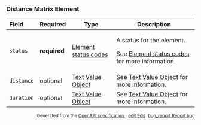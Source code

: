 <!--- This is a generated file, do not edit! -->
<!--- [START maps_http_schema_distancematrixelement] -->
<h3 class="schema-object" id="DistanceMatrixElement">Distance Matrix Element</h3>

| Field      | Required     | Type                                                                        | Description                                                                                                                                                              |
| :--------- | ------------ | --------------------------------------------------------------------------- | ------------------------------------------------------------------------------------------------------------------------------------------------------------------------ |
| `status`   | **required** | [Element status codes](#DistanceMatrixElementStatus "Element status codes") | <div class="ref-property-description"><p>A status for the element.</p><p>See <a href="#DistanceMatrixElementStatus">Element status codes</a> for more information.</div> |
| `distance` | optional     | [Text Value Object](#TextValueObject "Text Value Object")                   | See [Text Value Object](#TextValueObject "Text Value Object") for more information.                                                                                      |
| `duration` | optional     | [Text Value Object](#TextValueObject "Text Value Object")                   | See [Text Value Object](#TextValueObject "Text Value Object") for more information.                                                                                      |

<p style="text-align: right; font-size: smaller;">Generated from the <a class="gc-analytics-event" data-category="GMP" data-label="openapi-github" href="https://github.com/googlemaps/openapi-specification" title="Google Maps Platform OpenAPI Specification" class="external">OpenAPI specification</a>.
<a class="gc-analytics-event" data-category="GMP" data-label="openapi-github" style="margin-left: 5px;" href="https://github.com/googlemaps/openapi-specification/blob/main/specification/schemas/DistanceMatrixElement.yml" title="Edit on GitHub"><span class="material-icons">edit</span> Edit</a>
<a class="gc-analytics-event" data-category="GMP" data-label="openapi-github" style="margin-left: 5px;" href="https://github.com/googlemaps/openapi-specification/issues/new?assignees=&labels=type%3A+bug%2C+triage+me&template=bug_report.md&title=[schemas] Bug - DistanceMatrixElement" title="File bug for schemas on GitHub"><span class="material-icons">bug_report</span> Report bug</a>
</p>

<!--- [END maps_http_schema_distancematrixelement] -->
